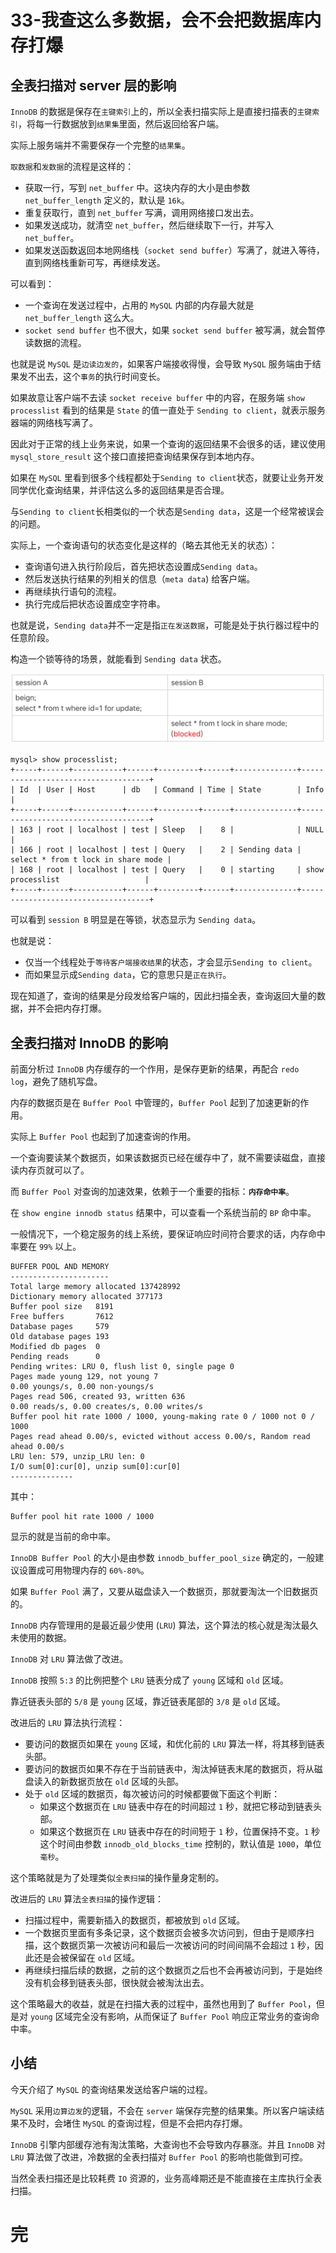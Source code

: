 # 33-我查这么多数据，会不会把数据库内存打爆

## 全表扫描对 server 层的影响

`InnoDB` 的数据是保存在`主键索引`上的，所以全表扫描实际上是直接扫描表的`主键索引`，将每一行数据放到`结果集`里面，然后返回给客户端。

实际上服务端并不需要保存一个完整的`结果集`。

`取数据`和`发数据`的流程是这样的：
- 获取一行，写到 `net_buffer` 中。这块内存的大小是由参数 `net_buffer_length` 定义的，默认是 `16k`。
- 重复获取行，直到 `net_buffer` 写满，调用网络接口发出去。
- 如果发送成功，就清空 `net_buffer`，然后继续取下一行，并写入 `net_buffer`。
- 如果发送函数返回本地网络栈（`socket send buffer`）写满了，就进入等待，直到网络栈重新可写，再继续发送。

可以看到：
- 一个查询在发送过程中，占用的 `MySQL` 内部的内存最大就是 `net_buffer_length` 这么大。
- `socket send buffer` 也不很大，如果 `socket send buffer` 被写满，就会暂停读数据的流程。

也就是说 `MySQL` 是`边读边发的`，如果客户端接收得慢，会导致 `MySQL` 服务端由于结果发不出去，这个`事务`的执行时间变长。

如果故意让客户端不去读 `socket receive buffer` 中的内容，在服务端 `show processlist` 看到的结果是 `State` 的值一直处于 `Sending to client`，就表示服务器端的网络栈写满了。

因此对于正常的线上业务来说，如果一个查询的返回结果不会很多的话，建议使用 `mysql_store_result` 这个接口直接把查询结果保存到本地内存。

如果在 `MySQL` 里看到很多个线程都处于`Sending to client`状态，就要让业务开发同学优化查询结果，并评估这么多的返回结果是否合理。

与`Sending to client`长相类似的一个状态是`Sending data`，这是一个经常被误会的问题。

实际上，一个查询语句的状态变化是这样的（略去其他无关的状态）：
- 查询语句进入执行阶段后，首先把状态设置成`Sending data`。
- 然后发送执行结果的列相关的信息（`meta data`) 给客户端。
- 再继续执行语句的流程。
- 执行完成后把状态设置成空字符串。

也就是说，`Sending data`并不一定是指`正在发送数据`，可能是处于执行器过程中的任意阶段。

构造一个锁等待的场景，就能看到 `Sending data` 状态。

![sending-data](./img33/sending-data.png)

    mysql> show processlist;
    +-----+------+-----------+------+---------+------+--------------+------------------------------------+
    | Id  | User | Host      | db   | Command | Time | State        | Info                               |
    +-----+------+-----------+------+---------+------+--------------+------------------------------------+
    | 163 | root | localhost | test | Sleep   |    8 |              | NULL                               |
    | 166 | root | localhost | test | Query   |    2 | Sending data | select * from t lock in share mode |
    | 168 | root | localhost | test | Query   |    0 | starting     | show processlist                   |
    +-----+------+-----------+------+---------+------+--------------+------------------------------------+

可以看到 `session B` 明显是在等锁，状态显示为 `Sending data`。

也就是说：
- 仅当一个线程处于`等待客户端接收结果`的状态，才会显示`Sending to client`。
- 而如果显示成`Sending data`，它的意思只是`正在执行`。

现在知道了，查询的结果是分段发给客户端的，因此扫描全表，查询返回大量的数据，并不会把内存打爆。

## 全表扫描对 InnoDB 的影响

前面分析过 `InnoDB` 内存缓存的一个作用，是保存更新的结果，再配合 `redo log`，避免了随机写盘。

内存的数据页是在 `Buffer Pool` 中管理的，`Buffer Pool` 起到了加速更新的作用。

实际上 `Buffer Pool` 也起到了加速查询的作用。

一个查询要读某个数据页，如果该数据页已经在缓存中了，就不需要读磁盘，直接读内存页就可以了。

而 `Buffer Pool` 对查询的加速效果，依赖于一个重要的指标：**`内存命中率`**。

在 `show engine innodb status` 结果中，可以查看一个系统当前的 `BP` 命中率。

一般情况下，一个稳定服务的线上系统，要保证响应时间符合要求的话，内存命中率要在 `99%` 以上。

    BUFFER POOL AND MEMORY
    ----------------------
    Total large memory allocated 137428992
    Dictionary memory allocated 377173
    Buffer pool size   8191
    Free buffers       7612
    Database pages     579
    Old database pages 193
    Modified db pages  0
    Pending reads      0
    Pending writes: LRU 0, flush list 0, single page 0
    Pages made young 129, not young 7
    0.00 youngs/s, 0.00 non-youngs/s
    Pages read 506, created 93, written 636
    0.00 reads/s, 0.00 creates/s, 0.00 writes/s
    Buffer pool hit rate 1000 / 1000, young-making rate 0 / 1000 not 0 / 1000
    Pages read ahead 0.00/s, evicted without access 0.00/s, Random read ahead 0.00/s
    LRU len: 579, unzip_LRU len: 0
    I/O sum[0]:cur[0], unzip sum[0]:cur[0]
    --------------

其中：

    Buffer pool hit rate 1000 / 1000

显示的就是当前的命中率。

`InnoDB Buffer Pool` 的大小是由参数 `innodb_buffer_pool_size` 确定的，一般建议设置成可用物理内存的 `60%-80%`。

如果 `Buffer Pool` 满了，又要从磁盘读入一个数据页，那就要淘汰一个旧数据页的。

`InnoDB` 内存管理用的是最近最少使用 (`LRU`) 算法，这个算法的核心就是淘汰最久未使用的数据。

`InnoDB` 对 `LRU` 算法做了改进。

`InnoDB` 按照 `5:3` 的比例把整个 `LRU` 链表分成了 `young` 区域和 `old` 区域。

靠近链表头部的 `5/8` 是 `young` 区域，靠近链表尾部的 `3/8` 是 `old` 区域。

改进后的 `LRU` 算法执行流程：
- 要访问的数据页如果在 `young` 区域，和优化前的 `LRU` 算法一样，将其移到链表头部。
- 要访问的数据页如果不存在于当前链表中，淘汰掉链表末尾的数据页，将从磁盘读入的新数据页放在 `old` 区域的头部。
- 处于 `old` 区域的数据页，每次被访问的时候都要做下面这个判断：
  - 如果这个数据页在 `LRU` 链表中存在的时间超过 `1` 秒，就把它移动到链表头部。
  - 如果这个数据页在 `LRU` 链表中存在的时间短于 `1` 秒，位置保持不变。`1` 秒这个时间由参数 `innodb_old_blocks_time` 控制的，默认值是 `1000`，单位`毫秒`。

这个策略就是为了处理类似`全表扫描`的操作量身定制的。

改进后的 `LRU` 算法`全表扫描`的操作逻辑：
- 扫描过程中，需要新插入的数据页，都被放到 `old` 区域。
- 一个数据页里面有多条记录，这个数据页会被多次访问到，但由于是顺序扫描，这个数据页第一次被访问和最后一次被访问的时间间隔不会超过 `1` 秒，因此还是会被保留在 `old` 区域。
- 再继续扫描后续的数据，之前的这个数据页之后也不会再被访问到，于是始终没有机会移到链表头部，很快就会被淘汰出去。

这个策略最大的收益，就是在扫描大表的过程中，虽然也用到了 `Buffer Pool`，但是对 `young` 区域完全没有影响，从而保证了 `Buffer Pool` 响应正常业务的查询命中率。

## 小结

今天介绍了 `MySQL` 的查询结果发送给客户端的过程。

`MySQL` 采用`边算边发`的逻辑，不会在 `server` 端保存完整的结果集。所以客户端读结果不及时，会堵住 `MySQL` 的查询过程，但是不会把内存打爆。

`InnoDB` 引擎内部缓存池有淘汰策略，大查询也不会导致内存暴涨。并且 `InnoDB` 对 `LRU` 算法做了改进，冷数据的全表扫描对 `Buffer Pool` 的影响也能做到可控。

当然全表扫描还是比较耗费 `IO` 资源的，业务高峰期还是不能直接在主库执行全表扫描。

# 完